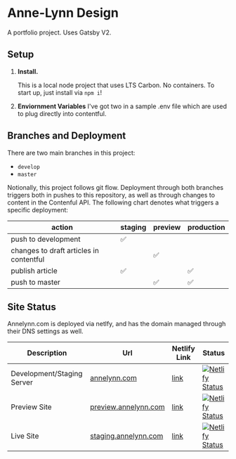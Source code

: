 # Anne-Lynn Design

A portfolio project. Uses Gatsby V2.

## Setup

1.  **Install.**

    This is a local node project that uses LTS Carbon. No containers. To start up, just install via `npm i`!

2.  **Enviornment Variables**
    I've got two in a sample .env file which are used to plug directly into contentful.

## Branches and Deployment

There are two main branches in this project:

- `develop`
- `master`

Notionally, this project follows git flow. Deployment through both branches triggers both in pushes to this repository, as well as through changes to content in the Contenful API. The following chart denotes what triggers a specific deployment:

| action                                  | staging | preview | production |
| --------------------------------------- | ------- | ------- | ---------- |
| push to development                     | ✅      |         |            |
| changes to draft articles in contentful |         | ✅      |
| publish article                         | ✅      |         | ✅         |
| push to master                          |         | ✅      | ✅         |

## Site Status

Annelynn.com is deployed via netlfy, and has the domain managed through their DNS settings as well.

| Description                | Url                                          | Netlify Link                             | Status                                                                                                                                                                    |
| -------------------------- | -------------------------------------------- | ---------------------------------------- | ------------------------------------------------------------------------------------------------------------------------------------------------------------------------- |
| Development/Staging Server | [annelynn.com](annelynn.com)                 | [link](annelynn-development.netlify.com) | [![Netlify Status](https://api.netlify.com/api/v1/badges/449671a9-bfdc-4437-8c0c-9ee372511db9/deploy-status)](https://app.netlify.com/sites/annelynn-development/deploys) |
| Preview Site               | [preview.annelynn.com](preview.annelynn.com) | [link](annelynn-preview.netlify.com)     | [![Netlify Status](https://api.netlify.com/api/v1/badges/fd460484-b4ec-4db5-b2d7-617f93f72030/deploy-status)](https://app.netlify.com/sites/annelynn-preview/deploys)     |
| Live Site                  | [staging.annelynn.com](staging.annelynn.com) | [link](annelynn.netlify.com)             | [![Netlify Status](https://api.netlify.com/api/v1/badges/b20738f6-5647-45bd-b865-bc443ee710df/deploy-status)](https://app.netlify.com/sites/annelynn/deploys)             |
